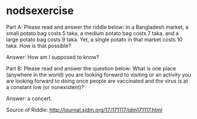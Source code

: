 # nodsexercise
Part A: Please read and answer the riddle below:
In a Bangladesh market, a small potato bag costs 5 taka, a medium potato bag costs 7 taka, and a large potato bag costs 9 taka. Yet, a single potato in that market costs 10 taka. How is that possible?

Answer:
How am I supposed to know?





Part B: Please read and answer the question below:
What is one place (anywhere in the world) you are looking forward to visiting or an activity you are looking forward to doing once people are vaccinated and the virus is at a constant low (or nonexistent)?

Answer:
a concert.






Source of Riddle: http://journal.sjdm.org/17/171117/jdm171117.html

